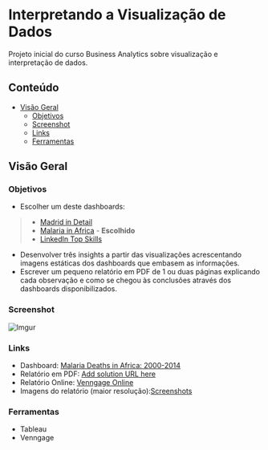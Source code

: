 # Interpretando a Visualização de Dados

Projeto inicial do curso Business Analytics sobre visualização e interpretação de dados.

## Conteúdo

- [Visão Geral](#visão-geral)
  - [Objetivos](#objetivos)
  - [Screenshot](#screenshot)
  - [Links](#links)
  - [Ferramentas](#ferramentas)


## Visão Geral

### Objetivos

- Escolher um deste dashboards:

> - [Madrid in Detail](https://public.tableau.com/en-us/s/gallery/madrid-details?gallery=featured)
> - [Malaria in Africa](https://public.tableau.com/en-us/s/gallery/malaria-africa?gallery=featured) - **Escolhido**
> - [LinkedIn Top Skills](https://public.tableau.com/profile/matt.chambers#!/vizhome/LinkedInTopSkills2016-MakeoverMonday/LinkedInTopSkills2016-MakeoverMonday)

- Desenvolver três insights a partir das visualizações acrescentando imagens estáticas dos dashboards que embasem as informações. 
- Escrever um pequeno relatório em PDF de 1 ou duas páginas explicando cada observação e como se chegou às conclusões através dos dashboards disponibilizados. 

### Screenshot

![Imgur](https://i.imgur.com/funBtmH.jpg)

### Links

- Dashboard: [Malaria Deaths in Africa: 2000-2014](https://public.tableau.com/pt-br/gallery/malaria-africa?gallery=featured)
- Relatório em PDF: [Add solution URL here](https://your-solution-url.com)
- Relatório Online: [Venngage Online](https://venngage.net/ps/4opmjFHHFCM/interpretando-a-visualizao-de-dados)
- Imagens do relatório (maior resolução):[Screenshots](https://github.com/GersonBhrener/udacity-business-analytics/tree/main/Project01-Interpret_a_Data_Visualization/screenshots)

### Ferramentas

- Tableau
- Venngage

